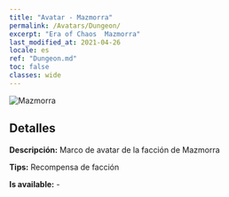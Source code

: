 ```yaml
---
title: "Avatar - Mazmorra"
permalink: /Avatars/Dungeon/
excerpt: "Era of Chaos  Mazmorra"
last_modified_at: 2021-04-26
locale: es
ref: "Dungeon.md"
toc: false
classes: wide
---
```

 ![Mazmorra](/images/a/avatarFrame_45.png)

## Detalles

 **Descripción:** Marco de avatar de la facción de Mazmorra 

 **Tips:** Recompensa de facción 

 **Is available:**  - 

